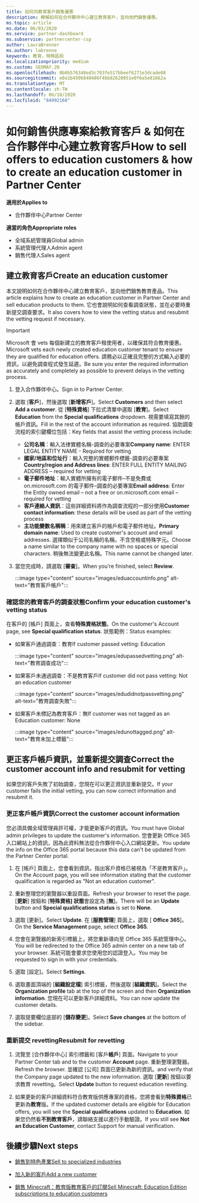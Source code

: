```yaml
---
title: 如何向教育客戶銷售優惠
description: 瞭解如何在合作夥伴中心建立教育客戶，並向他們銷售優惠。
ms.topic: article
ms.date: 06/03/2020
ms.service: partner-dashboard
ms.subservice: partnercenter-csp
author: LauraBrenner
ms.author: labrenne
keywords: 教育，特殊區段
ms.localizationpriority: medium
ms.custom: SEOMAY.20
ms.openlocfilehash: 0b0b576348ed3c703fe517bbeef6271e3dcade08
ms.sourcegitcommit: e0a1b4506840486f4bb82620051e0f6a5e81662a
ms.translationtype: MT
ms.contentlocale: zh-TW
ms.lasthandoff: 06/18/2020
ms.locfileid: "84992168"
---
```

# <a name="how-to-sell-offers-to-education-customers--how-to-create-an-education-customer-in-partner-center"></a><span data-ttu-id="aed97-104">如何銷售供應專案給教育客戶 & 如何在合作夥伴中心建立教育客戶</span><span class="sxs-lookup"><span data-stu-id="aed97-104">How to sell offers to education customers & how to create an education customer in Partner Center</span></span>

<span data-ttu-id="aed97-105">**適用於**</span><span class="sxs-lookup"><span data-stu-id="aed97-105">**Applies to**</span></span>

- <span data-ttu-id="aed97-106">合作夥伴中心</span><span class="sxs-lookup"><span data-stu-id="aed97-106">Partner Center</span></span>

<span data-ttu-id="aed97-107">**適當的角色**</span><span class="sxs-lookup"><span data-stu-id="aed97-107">**Appropriate roles**</span></span>

- <span data-ttu-id="aed97-108">全域系統管理員</span><span class="sxs-lookup"><span data-stu-id="aed97-108">Global admin</span></span>
- <span data-ttu-id="aed97-109">系統管理代理人</span><span class="sxs-lookup"><span data-stu-id="aed97-109">Admin agent</span></span>
- <span data-ttu-id="aed97-110">銷售代理人</span><span class="sxs-lookup"><span data-stu-id="aed97-110">Sales agent</span></span>

## <a name="create-an-education-customer"></a><span data-ttu-id="aed97-111">建立教育客戶</span><span class="sxs-lookup"><span data-stu-id="aed97-111">Create an education customer</span></span>

<span data-ttu-id="aed97-112">本文說明如何在合作夥伴中心建立教育客戶，並向他們銷售教育產品。</span><span class="sxs-lookup"><span data-stu-id="aed97-112">This article explains how to create an education customer in Partner Center and sell education products to them.</span></span> <span data-ttu-id="aed97-113">它也會說明如何查看調查狀態，並在必要時重新提交調查要求。</span><span class="sxs-lookup"><span data-stu-id="aed97-113">It also covers how to view the vetting status and resubmit the vetting request if necessary.</span></span>

> [!IMPORTANT]
> <span data-ttu-id="aed97-114">Microsoft 會 vets 每個新建立的教育客戶租使用者，以確保其符合教育優惠。</span><span class="sxs-lookup"><span data-stu-id="aed97-114">Microsoft vets each newly created education customer tenant to ensure they are qualified for education offers.</span></span>  <span data-ttu-id="aed97-115">請務必以正確且完整的方式輸入必要的資訊，以避免調查程式發生延遲。</span><span class="sxs-lookup"><span data-stu-id="aed97-115">Be sure you enter the required information as accurately and completely as possible to prevent delays in the vetting process.</span></span>

1. <span data-ttu-id="aed97-116">登入合作夥伴中心。</span><span class="sxs-lookup"><span data-stu-id="aed97-116">Sign in to Partner Center.</span></span>

2. <span data-ttu-id="aed97-117">選取 [**客戶**]，然後選取 [**新增客戶**]。</span><span class="sxs-lookup"><span data-stu-id="aed97-117">Select **Customers** and then select **Add a customer**.</span></span> <span data-ttu-id="aed97-118">從 [**特殊資格**] 下拉式清單中選取 [**教育**]。</span><span class="sxs-lookup"><span data-stu-id="aed97-118">Select **Education** from the **Special qualifications** dropdown.</span></span>  <span data-ttu-id="aed97-119">視需要填寫其餘的帳戶資訊。</span><span class="sxs-lookup"><span data-stu-id="aed97-119">Fill in the rest of the account information as required.</span></span>  <span data-ttu-id="aed97-120">協助調查流程的索引鍵欄位包括：</span><span class="sxs-lookup"><span data-stu-id="aed97-120">Key fields that assist the vetting process include:</span></span>

   - <span data-ttu-id="aed97-121">**公司名稱**：輸入法律實體名稱-調查的必要專案</span><span class="sxs-lookup"><span data-stu-id="aed97-121">**Company name**: ENTER LEGAL ENTITY NAME - Required for vetting</span></span>
   - <span data-ttu-id="aed97-122">**國家/地區和位址行**：輸入完整的實體郵件標籤-調查的必要專案</span><span class="sxs-lookup"><span data-stu-id="aed97-122">**Country/region and Address lines**: ENTER FULL ENTITY MAILING ADDRESS – required for vetting</span></span>
   - <span data-ttu-id="aed97-123">**電子郵件地址**：輸入實體所擁有的電子郵件–不是免費或 on.microsoft.com 的電子郵件–調查的必要專案</span><span class="sxs-lookup"><span data-stu-id="aed97-123">**Email address**:  Enter the Entity owned email – not a free or on.microsoft.com email – required for vetting</span></span>
   - <span data-ttu-id="aed97-124">**客戶連絡人資訊**：這些詳細資料將作為調查流程的一部分使用</span><span class="sxs-lookup"><span data-stu-id="aed97-124">**Customer contact information**: these details will be used as part of the vetting process</span></span>
   - <span data-ttu-id="aed97-125">**主功能變數名稱稱**：用來建立客戶的帳戶和電子郵件地址。</span><span class="sxs-lookup"><span data-stu-id="aed97-125">**Primary domain name**:  Used to create customer's account and email addresses.</span></span>  <span data-ttu-id="aed97-126">選擇類似于公司名稱的名稱，不含空格或特殊字元。</span><span class="sxs-lookup"><span data-stu-id="aed97-126">Choose a name similar to the company name with no spaces or special characters.</span></span>  <span data-ttu-id="aed97-127">稍後無法變更此名稱。</span><span class="sxs-lookup"><span data-stu-id="aed97-127">This name cannot be changed later.</span></span>

3. <span data-ttu-id="aed97-128">當您完成時，請選取 [**審查**]。</span><span class="sxs-lookup"><span data-stu-id="aed97-128">When you're finished, select **Review**.</span></span>

   :::image type="content" source="images/eduaccountinfo.png" alt-text="教育客戶帳戶":::

### <a name="confirm-your-education-customers-vetting-status"></a><span data-ttu-id="aed97-130">確認您的教育客戶的調查狀態</span><span class="sxs-lookup"><span data-stu-id="aed97-130">Confirm your education customer's vetting status</span></span>

<span data-ttu-id="aed97-131">在客戶的 [帳戶] 頁面上，查看**特殊資格狀態**。</span><span class="sxs-lookup"><span data-stu-id="aed97-131">On the customer's Account page, see **Special qualification status**.</span></span>
<span data-ttu-id="aed97-132">狀態範例：</span><span class="sxs-lookup"><span data-stu-id="aed97-132">Status examples:</span></span>

- <span data-ttu-id="aed97-133">如果客戶通過調查：教育</span><span class="sxs-lookup"><span data-stu-id="aed97-133">If customer passed vetting:  Education</span></span>

   :::image type="content" source="images/edupassedvetting.png" alt-text="教育調查成功":::

- <span data-ttu-id="aed97-135">如果客戶未通過調查：不是教育客戶</span><span class="sxs-lookup"><span data-stu-id="aed97-135">If customer did not pass vetting:  Not an education customer</span></span>

   :::image type="content" source="images/edudidnotpassvetting.png" alt-text="教育調查失敗":::

- <span data-ttu-id="aed97-137">如果客戶未標記為教育客戶：無</span><span class="sxs-lookup"><span data-stu-id="aed97-137">If customer was not tagged as an Education customer:  None</span></span>

   :::image type="content" source="images/edunottagged.png" alt-text="教育未加上標籤":::

## <a name="correct-the-customer-account-info-and-resubmit-for-vetting"></a><span data-ttu-id="aed97-139">更正客戶帳戶資訊，並重新提交調查</span><span class="sxs-lookup"><span data-stu-id="aed97-139">Correct the customer account info and resubmit for vetting</span></span>  

<span data-ttu-id="aed97-140">如果您的客戶失敗了初始調查，您現在可以更正資訊並重新提交。</span><span class="sxs-lookup"><span data-stu-id="aed97-140">If your customer fails the initial vetting, you can now correct information and resubmit it.</span></span>

### <a name="correct-the-customer-account-information"></a><span data-ttu-id="aed97-141">更正客戶帳戶資訊</span><span class="sxs-lookup"><span data-stu-id="aed97-141">Correct the customer account information</span></span>

<span data-ttu-id="aed97-142">您必須具備全域管理員許可權，才能更新客戶的資訊。</span><span class="sxs-lookup"><span data-stu-id="aed97-142">You must have Global admin privileges to update the customer's information.</span></span> <span data-ttu-id="aed97-143">您會更新 Office 365 入口網站上的資訊，因為此資料無法從合作夥伴中心入口網站更新。</span><span class="sxs-lookup"><span data-stu-id="aed97-143">You update the info on the Office 365 portal because this data can't be updated from the Partner Center portal.</span></span>

1. <span data-ttu-id="aed97-144">在 [帳戶] 頁面上，您會看到資訊，指出客戶資格已被視為「不是教育客戶」。</span><span class="sxs-lookup"><span data-stu-id="aed97-144">On the Account page, you will see information stating that the customer qualification is regarded as "Not an education customer".</span></span>

2. <span data-ttu-id="aed97-145">重新整理您的瀏覽器以重設頁面。</span><span class="sxs-lookup"><span data-stu-id="aed97-145">Refresh your browser to reset the page.</span></span> <span data-ttu-id="aed97-146">[**更新**] 按鈕和 [**特殊資格] 狀態**會設定為 [**無**]。</span><span class="sxs-lookup"><span data-stu-id="aed97-146">There will be an **Update** button and **Special qualifications status** is set to **None**.</span></span>

3. <span data-ttu-id="aed97-147">選取 [更新]。</span><span class="sxs-lookup"><span data-stu-id="aed97-147">Select **Update**.</span></span> <span data-ttu-id="aed97-148">在 [**服務管理**] 頁面上，選取 [ **Office 365**]。</span><span class="sxs-lookup"><span data-stu-id="aed97-148">On the **Service Management** page, select **Office 365**.</span></span>

4. <span data-ttu-id="aed97-149">您會在瀏覽器的新索引標籤上，將您重新導向至 Office 365 系統管理中心。</span><span class="sxs-lookup"><span data-stu-id="aed97-149">You will be redirected to the Office 365 admin center on a new tab of your browser.</span></span> <span data-ttu-id="aed97-150">系統可能會要求您使用您的認證登入。</span><span class="sxs-lookup"><span data-stu-id="aed97-150">You may be requested to sign in with your credentials.</span></span>

5. <span data-ttu-id="aed97-151">選取 [設定]。</span><span class="sxs-lookup"><span data-stu-id="aed97-151">Select **Settings**.</span></span>

6. <span data-ttu-id="aed97-152">選取畫面頂端的 [**組織設定檔**] 索引標籤，然後選取 [**組織資訊**]。</span><span class="sxs-lookup"><span data-stu-id="aed97-152">Select the **Organization profile** tab at the top of the screen and then **Organization information**.</span></span> <span data-ttu-id="aed97-153">您現在可以更新客戶詳細資料。</span><span class="sxs-lookup"><span data-stu-id="aed97-153">You can now update the customer details.</span></span>

7. <span data-ttu-id="aed97-154">選取提要欄位底部的 [**儲存變更**]。</span><span class="sxs-lookup"><span data-stu-id="aed97-154">Select **Save changes** at the bottom of the sidebar.</span></span>  

### <a name="resubmit-for-revetting"></a><span data-ttu-id="aed97-155">重新提交 revetting</span><span class="sxs-lookup"><span data-stu-id="aed97-155">Resubmit for revetting</span></span>

1. <span data-ttu-id="aed97-156">流覽至 [合作夥伴中心] 索引標籤和 [客戶**帳戶**] 頁面。</span><span class="sxs-lookup"><span data-stu-id="aed97-156">Navigate to your Partner Center tab and to the customer **Account** page.</span></span> <span data-ttu-id="aed97-157">重新整理瀏覽器。</span><span class="sxs-lookup"><span data-stu-id="aed97-157">Refresh the browser.</span></span> <span data-ttu-id="aed97-158">並確認 [公司] 頁面已更新為新的資訊。</span><span class="sxs-lookup"><span data-stu-id="aed97-158">and verify that the Company page updated to the new information.</span></span> <span data-ttu-id="aed97-159">選取 [**更新**] 按鈕以要求教育 revetting。</span><span class="sxs-lookup"><span data-stu-id="aed97-159">Select **Update** button to request education revetting.</span></span>

2. <span data-ttu-id="aed97-160">如果更新的客戶詳細資料符合教育版供應專案的資格，您將會看到**特殊資格**已更新為**教育**版。</span><span class="sxs-lookup"><span data-stu-id="aed97-160">If the updated customer details are eligible for Education offers, you will see the **Special qualifications** updated to **Education**.</span></span> <span data-ttu-id="aed97-161">如果您仍然看**不到教育客戶**，請聯絡支援以進行手動驗證。</span><span class="sxs-lookup"><span data-stu-id="aed97-161">If you still see **Not an Education Customer**, contact Support for manual verification.</span></span>

## <a name="next-steps"></a><span data-ttu-id="aed97-162">後續步驟</span><span class="sxs-lookup"><span data-stu-id="aed97-162">Next steps</span></span>

- [<span data-ttu-id="aed97-163">銷售到特色產業</span><span class="sxs-lookup"><span data-stu-id="aed97-163">Sell to specialized industries</span></span>](get-special-pricing-for-offers.md)

- [<span data-ttu-id="aed97-164">加入新的客戶</span><span class="sxs-lookup"><span data-stu-id="aed97-164">Add a new customer</span></span>](add-a-new-customer.md)

- [<span data-ttu-id="aed97-165">銷售 Minecraft：教育版教育客戶的訂閱</span><span class="sxs-lookup"><span data-stu-id="aed97-165">Sell Minecraft: Education Edition subscriptions to education customers</span></span>](minecraft-subscriptions.md)
